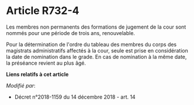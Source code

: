 # Article R732-4

Les membres non permanents des formations de jugement de la cour sont nommés pour une période de trois ans, renouvelable.

Pour la détermination de l'ordre du tableau des membres du corps des magistrats administratifs affectés à la cour, seule est
prise en considération la date de nomination dans le grade. En cas de nomination à la même date, la préséance revient au plus
âgé.

**Liens relatifs à cet article**

_Modifié par_:

  - Décret n°2018-1159 du 14 décembre 2018 - art. 14
